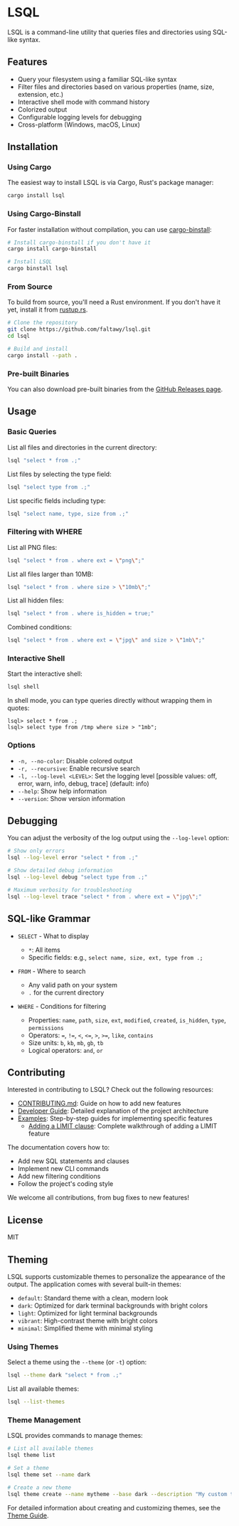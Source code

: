 # LSQL

LSQL is a command-line utility that queries files and directories using SQL-like syntax.

## Features

- Query your filesystem using a familiar SQL-like syntax
- Filter files and directories based on various properties (name, size, extension, etc.)
- Interactive shell mode with command history
- Colorized output
- Configurable logging levels for debugging
- Cross-platform (Windows, macOS, Linux)

## Installation

### Using Cargo

The easiest way to install LSQL is via Cargo, Rust's package manager:

```bash
cargo install lsql
```

### Using Cargo-Binstall

For faster installation without compilation, you can use [cargo-binstall](https://github.com/cargo-bins/cargo-binstall):

```bash
# Install cargo-binstall if you don't have it
cargo install cargo-binstall

# Install LSQL
cargo binstall lsql
```

### From Source

To build from source, you'll need a Rust environment. If you don't have it yet, install it from [rustup.rs](https://rustup.rs/).

```bash
# Clone the repository
git clone https://github.com/faltawy/lsql.git
cd lsql

# Build and install
cargo install --path .
```

### Pre-built Binaries

You can also download pre-built binaries from the [GitHub Releases page](https://github.com/faltawy/lsql/releases).

## Usage

### Basic Queries

List all files and directories in the current directory:

```bash
lsql "select * from .;"
```

List files by selecting the type field:

```bash
lsql "select type from .;"
```

List specific fields including type:

```bash
lsql "select name, type, size from .;"
```

### Filtering with WHERE

List all PNG files:

```bash
lsql "select * from . where ext = \"png\";"
```

List all files larger than 10MB:

```bash
lsql "select * from . where size > \"10mb\";"
```

List all hidden files:

```bash
lsql "select * from . where is_hidden = true;"
```

Combined conditions:

```bash
lsql "select * from . where ext = \"jpg\" and size > \"1mb\";"
```

### Interactive Shell

Start the interactive shell:

```bash
lsql shell
```

In shell mode, you can type queries directly without wrapping them in quotes:

```
lsql> select * from .;
lsql> select type from /tmp where size > "1mb";
```

### Options

- `-n, --no-color`: Disable colored output
- `-r, --recursive`: Enable recursive search
- `-l, --log-level <LEVEL>`: Set the logging level [possible values: off, error, warn, info, debug, trace] (default: info)
- `--help`: Show help information
- `--version`: Show version information

## Debugging

You can adjust the verbosity of the log output using the `--log-level` option:

```bash
# Show only errors
lsql --log-level error "select * from .;"

# Show detailed debug information
lsql --log-level debug "select type from .;"

# Maximum verbosity for troubleshooting
lsql --log-level trace "select * from . where ext = \"jpg\";"
```

## SQL-like Grammar

- `SELECT` - What to display
  - `*`: All items
  - Specific fields: e.g., `select name, size, ext, type from .;`

- `FROM` - Where to search
  - Any valid path on your system
  - `.` for the current directory

- `WHERE` - Conditions for filtering
  - Properties: `name`, `path`, `size`, `ext`, `modified`, `created`, `is_hidden`, `type`, `permissions`
  - Operators: `=`, `!=`, `<`, `<=`, `>`, `>=`, `like`, `contains`
  - Size units: `b`, `kb`, `mb`, `gb`, `tb`
  - Logical operators: `and`, `or`

## Contributing

Interested in contributing to LSQL? Check out the following resources:

- [CONTRIBUTING.md](CONTRIBUTING.md): Guide on how to add new features
- [Developer Guide](docs/developer_guide.md): Detailed explanation of the project architecture
- [Examples](docs/examples/): Step-by-step guides for implementing specific features
  - [Adding a LIMIT clause](docs/examples/add_limit_clause.md): Complete walkthrough of adding a LIMIT feature

The documentation covers how to:
- Add new SQL statements and clauses
- Implement new CLI commands
- Add new filtering conditions
- Follow the project's coding style

We welcome all contributions, from bug fixes to new features!

## License

MIT

## Theming

LSQL supports customizable themes to personalize the appearance of the output. The application comes with several built-in themes:

- `default`: Standard theme with a clean, modern look
- `dark`: Optimized for dark terminal backgrounds with bright colors
- `light`: Optimized for light terminal backgrounds
- `vibrant`: High-contrast theme with bright colors
- `minimal`: Simplified theme with minimal styling

### Using Themes

Select a theme using the `--theme` (or `-t`) option:

```bash
lsql --theme dark "select * from .;"
```

List all available themes:

```bash
lsql --list-themes
```

### Theme Management

LSQL provides commands to manage themes:

```bash
# List all available themes
lsql theme list

# Set a theme
lsql theme set --name dark

# Create a new theme
lsql theme create --name mytheme --base dark --description "My custom theme"
```

For detailed information about creating and customizing themes, see the [Theme Guide](docs/themes.md).
